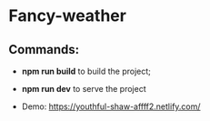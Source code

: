 # Fancy-weather

## Commands:

- **npm run build** to build the project;
- **npm run dev** to serve the project

- Demo: https://youthful-shaw-affff2.netlify.com/
